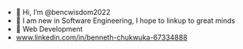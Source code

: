 - 👋 Hi, I’m @bencwisdom2022
- 👀 I am new in Software Engineering, I hope to linkup to great minds
- 🌱 Web Development
- www.linkedin.com/in/benneth-chukwuka-67334888

<!---
bencwisdom2022/bencwisdom2022 is a ✨ special ✨ repository because its `README.md` (this file) appears on your GitHub profile.
You can click the Preview link to take a look at your changes.
--->
